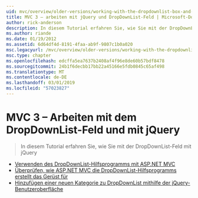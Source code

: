 ```yaml
---
uid: mvc/overview/older-versions/working-with-the-dropdownlist-box-and-jquery/index
title: MVC 3 – arbeiten mit jQuery und DropDownList-Feld | Microsoft-Dokumentation
author: rick-anderson
description: In diesem Tutorial erfahren Sie, wie Sie mit der DropDownList-Feld mit jQuery
ms.author: riande
ms.date: 01/19/2012
ms.assetid: 6d64df4d-8191-4faa-ab9f-9807c1b0a020
msc.legacyurl: /mvc/overview/older-versions/working-with-the-dropdownlist-box-and-jquery
msc.type: chapter
ms.openlocfilehash: edcffa5ea7637b2408af4f96e8de60b57bdf8478
ms.sourcegitcommit: 24b1f6decbb17bb22a45166e5fdb0845c65af498
ms.translationtype: MT
ms.contentlocale: de-DE
ms.lasthandoff: 03/01/2019
ms.locfileid: "57023827"
---
```

<a name="mvc-3---working-with-the-dropdownlist-box-and-jquery"></a>MVC 3 – Arbeiten mit dem DropDownList-Feld und mit jQuery
====================
> In diesem Tutorial erfahren Sie, wie Sie mit der DropDownList-Feld mit jQuery


- [Verwenden des DropDownList-Hilfsprogramms mit ASP.NET MVC](using-the-dropdownlist-helper-with-aspnet-mvc.md)
- [Überprüfen, wie ASP.NET MVC die DropDownList-Hilfsprogramms erstellt das Gerüst für](examining-how-aspnet-mvc-scaffolds-the-dropdownlist-helper.md)
- [Hinzufügen einer neuen Kategorie zu DropDownList mithilfe der jQuery-Benutzeroberfläche](adding-a-new-category-to-the-dropdownlist-using-jquery-ui.md)
